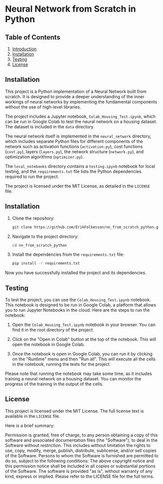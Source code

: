 # Neural Network from Scratch in Python

## Table of Contents
1. [Introduction](#introduction)
2. [Installation](#installation)
5. [Testing](#testing)
7. [License](#license)


## Installation
This project is a Python implementation of a Neural Network built from scratch. It is designed to provide a deeper understanding of the inner workings of neural networks by implementing the fundamental components without the use of high-level libraries.

The project includes a Jupyter notebook, `Colab_Housing_Test.ipynb`, which can be run in Google Colab to test the neural network on a housing dataset. The dataset is included in the `data` directory.

The neural network itself is implemented in the `neural_network` directory, which includes separate Python files for different components of the network such as activation functions (`activation.py`), cost functions (`cost.py`), layers (`layers.py`), the network structure (`network.py`), and optimization algorithms (`optimizer.py`).

The `local_notebooks` directory contains a `testing.ipynb` notebook for local testing, and the `requirements.txt` file lists the Python dependencies required to run the project.

The project is licensed under the MIT License, as detailed in the `LICENSE` file.

## Installation
1. Clone the repository:
    ```bash
    git clone https://github.com/ErikFolkesson/nn_from_scratch_python.git
    ```

2. Navigate to the project directory:
    ```bash
    cd nn_from_scratch_python
    ```

3. Install the dependencies from the `requirements.txt` file:
    ```bash
    pip install -r requirements.txt
    ```

Now you have successfully installed the project and its dependencies.

## Testing
To test the project, you can use the `Colab_Housing_Test.ipynb` notebook. This notebook is designed to be run in Google Colab, a platform that allows you to run Jupyter Notebooks in the cloud. Here are the steps to run the notebook:

1. Open the `Colab_Housing_Test.ipynb` notebook in your browser. You can find it in the root directory of the project.

2. Click on the "Open in Colab" button at the top of the notebook. This will open the notebook in Google Colab.

3. Once the notebook is open in Google Colab, you can run it by clicking on the "Runtime" menu and then "Run all". This will execute all the cells in the notebook, running the tests for the project.

Please note that running the notebook may take some time, as it includes training a neural network on a housing dataset. You can monitor the progress of the training in the output of the cells.

## License
This project is licensed under the MIT License. The full license text is available in the `LICENSE` file.

Here is a brief summary:

Permission is granted, free of charge, to any person obtaining a copy of this software and associated documentation files (the "Software"), to deal in the Software without restriction.
This includes without limitation the rights to use, copy, modify, merge, publish, distribute, sublicense, and/or sell copies of the Software.
Persons to whom the Software is furnished are permitted to do so, subject to the following conditions:
The above copyright notice and this permission notice shall be included in all copies or substantial portions of the Software.
The software is provided "as is", without warranty of any kind, express or implied.
Please refer to the LICENSE file for the full terms.